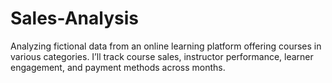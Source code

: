# Sales-Analysis
Analyzing fictional data from an online learning platform offering courses in various categories. I’ll track course sales, instructor performance, learner engagement, and payment methods across months.
